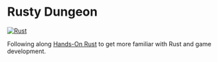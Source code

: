 # Rusty Dungeon

[![Rust](https://github.com/yngtdd/rusty_dungeon/actions/workflows/rust.yml/badge.svg)](https://github.com/yngtdd/rusty_dungeon/actions/workflows/rust.yml)

Following along [Hands-On Rust](https://pragprog.com/titles/hwrust/hands-on-rust/) to get more 
familiar with Rust and game development.


